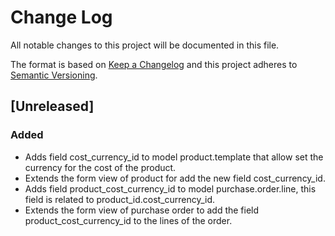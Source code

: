 # Change Log
All notable changes to this project will be documented in this file.

The format is based on [Keep a Changelog](http://keepachangelog.com/)
and this project adheres to [Semantic Versioning](http://semver.org/).

## [Unreleased]
### Added
- Adds field cost_currency_id to model product.template that allow set the currency for the cost of the product.
- Extends the form view of product for add the new field cost_currency_id.
- Adds field product_cost_currency_id to model purchase.order.line, this field is related to product_id.cost_currency_id.
- Extends the form view of purchase order to add the field product_cost_currency_id to the lines of the order.

